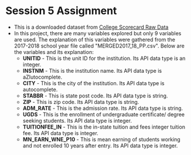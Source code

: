 # Session 5 Assignment

- This is a downloaded dataset from  [College Scorecard Raw Data](https://ed-public-download.app.cloud.gov/downloads/CollegeScorecard_Raw_Data.zip)
- In this project, there are many variables explored but only 9 variables are used.  The explanation of this variables were gathered from the 2017-2018 school year file called "MERGED2017_18_PP.csv". Below are the variables and its explanation:
    - **UNITID** - This is the unit ID for the institution. Its API data type is an integer.
    - **INSTNM** - This is the institution name. Its API data type is aZIutocomplete.
    - **CITY** - This is the city of the institution. Its API data type is autocomplete.
    - **STABBR** - This is state post code. Its API data type is string.
    - **ZIP** - This is zip code. Its API data type is string.
    - **ADM_RATE** - This is the admission rate. Its API data type is string.
    - **UGDS** - This is the enrollment of undergraduate certificate/ degree seeking students. Its API data type is integer.
    - **TUITIONFEE_IN** - This is the in-state tuition and fees integer tuition fee. Its API data type is integer.
    - **MN_EARN_WNE_P10** - This is mean earning of students working and not enrolled 10 years after entry. Its API data type is integer.
